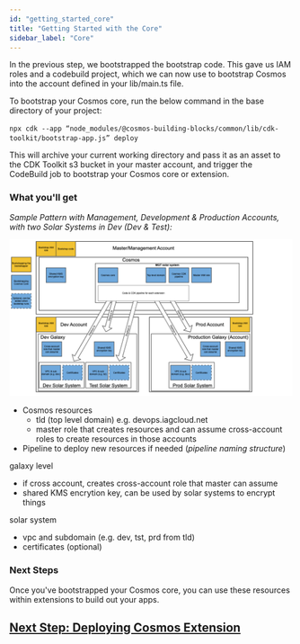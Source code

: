 ```yaml
---
id: "getting_started_core"
title: "Getting Started with the Core"
sidebar_label: "Core"
---
```


In the previous step, we bootstrapped the bootstrap code. This gave us IAM roles and a codebuild project, which we can now use to bootstrap Cosmos into the account defined in your lib/main.ts file.

To bootstrap your Cosmos core, run the below command in the base directory of your project:

`npx cdk --app “node_modules/@cosmos-building-blocks/common/lib/cdk-toolkit/bootstrap-app.js” deploy`

This will archive your current working directory and pass it as an asset to the CDK Toolkit s3 bucket in your master account, and trigger the CodeBuild job to bootstrap your Cosmos core or extension.

### What you'll get

_Sample Pattern with Management, Development & Production Accounts, with two Solar Systems in Dev (Dev & Test):_

![](./assets/getting_started/cosmos-core-bootstrap.png)

- Cosmos resources 
    - tld (top level domain) e.g. devops.iagcloud.net
    - master role that creates resources and can assume cross-account roles to create resources in those accounts
- Pipeline to deploy new resources if needed (*pipeline naming structure*)

galaxy level
- if cross account, creates cross-account role that master can assume
- shared KMS encrytion key, can be used by solar systems to encrypt things

solar system
- vpc and subdomain (e.g. dev, tst, prd from tld)
- certificates (optional)

### Next Steps
Once you've bootstrapped your Cosmos core, you can use these resources within extensions to build out your apps.

## [Next Step: Deploying Cosmos Extension](getting_started_extension.md)